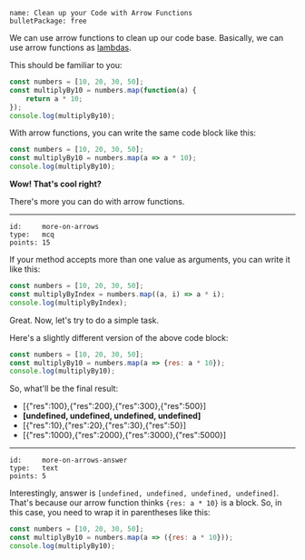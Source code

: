 ```
name: Clean up your Code with Arrow Functions
bulletPackage: free
```

We can use arrow functions to clean up our code base. Basically, we can use arrow functions as [lambdas](https://en.wikipedia.org/wiki/Anonymous_function).

This should be familiar to you:

~~~js
const numbers = [10, 20, 30, 50];
const multiplyBy10 = numbers.map(function(a) {
    return a * 10;
});
console.log(multiplyBy10);
~~~

With arrow functions, you can write the same code block like this:

~~~js
const numbers = [10, 20, 30, 50];
const multiplyBy10 = numbers.map(a => a * 10);
console.log(multiplyBy10);
~~~

**Wow! That's cool right?**

There's more you can do with arrow functions.

*****

```
id:     more-on-arrows
type:   mcq
points: 15
```

If your method accepts more than one value as arguments, you can write it like this:

~~~js
const numbers = [10, 20, 30, 50];
const multiplyByIndex = numbers.map((a, i) => a * i);
console.log(multiplyByIndex);
~~~

Great. Now, let's try to do a simple task.

Here's a slightly different version of the above code block:

~~~js
const numbers = [10, 20, 30, 50];
const multiplyBy10 = numbers.map(a => {res: a * 10});
console.log(multiplyBy10);
~~~

So, what'll be the final result:

  - [{"res":100},{"res":200},{"res":300},{"res":500}]
  - **[undefined, undefined, undefined, undefined]**
  - [{"res":10},{"res":20},{"res":30},{"res":50}]
  - [{"res":1000},{"res":2000},{"res":3000},{"res":5000}]

*****

```
id:     more-on-arrows-answer
type:   text
points: 5
```

Interestingly, answer is `[undefined, undefined, undefined, undefined]`. That's because our arrow function thinks `{res: a * 10}` is a block. So, in this case, you need to wrap it in parentheses like this:

~~~js
const numbers = [10, 20, 30, 50];
const multiplyBy10 = numbers.map(a => ({res: a * 10}));
console.log(multiplyBy10);
~~~

